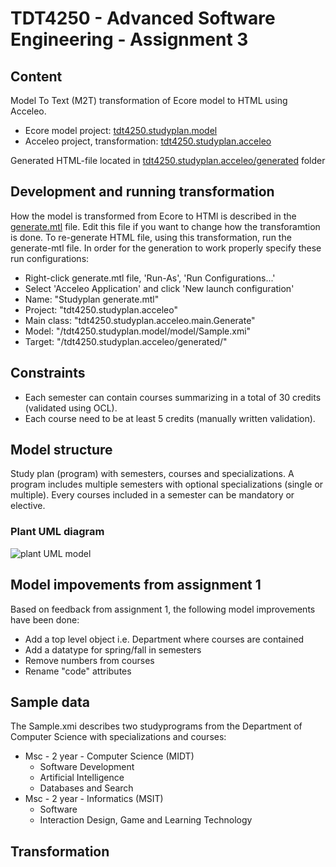# TDT4250 - Advanced Software Engineering - Assignment 3

## Content

Model To Text (M2T) transformation of Ecore model to HTML using Acceleo.

- Ecore model project: [tdt4250.studyplan.model](https://github.com/maattss/tdt4250-assignment3/tree/master/tdt4250.studyplan.model)
- Acceleo project, transformation: [tdt4250.studyplan.acceleo](https://github.com/maattss/tdt4250-assignment3/tree/master/tdt4250.studyplan.acceleo)

Generated HTML-file located in [tdt4250.studyplan.acceleo/generated](https://github.com/maattss/tdt4250-assignment3/tree/master/tdt4250.studyplan.acceleo/generated) folder

## Development and running transformation

How the model is transformed from Ecore to HTMl is described in the [generate.mtl](./tdt4250.studyplan.acceleo/src/tdt4250/studyplan/acceleo/main/generate.mtl) file. Edit this file if you want to change how the transforamtion is done.
To re-generate HTML file, using this transformation, run the generate-mtl file. In order for the generation to work properly specify these run configurations:

- Right-click generate.mtl file, 'Run-As', 'Run Configurations...'
- Select 'Acceleo Application' and click 'New launch configuration'
- Name: "Studyplan generate.mtl"
- Project: "tdt4250.studyplan.acceleo"
- Main class: "tdt4250.studyplan.acceleo.main.Generate"
- Model: "/tdt4250.studyplan.model/model/Sample.xmi"
- Target: "/tdt4250.studyplan.acceleo/generated/"

## Constraints

- Each semester can contain courses summarizing in a total of 30 credits (validated using OCL).
- Each course need to be at least 5 credits (manually written validation).

## Model structure

Study plan (program) with semesters, courses and specializations.
A program includes multiple semesters with optional specializations (single or multiple).
Every courses included in a semester can be mandatory or elective.

### Plant UML diagram

![plant UML model](https://i.imgur.com/q3alEsn.png)

## Model impovements from assignment 1

Based on feedback from assignment 1, the following model improvements have been done:

- Add a top level object i.e. Department where courses are contained
- Add a datatype for spring/fall in semesters
- Remove numbers from courses
- Rename "code" attributes

## Sample data

The Sample.xmi describes two studyprograms from the Department of Computer Science with specializations and courses:

- Msc - 2 year - Computer Science (MIDT)
  - Software Development
  - Artificial Intelligence
  - Databases and Search
- Msc - 2 year - Informatics (MSIT)
  - Software
  - Interaction Design, Game and Learning Technology

## Transformation

